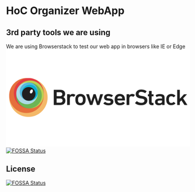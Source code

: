 # HoC Organizer WebApp


## 3rd party tools we are using
We are using Browserstack to test our web app in browsers like IE or Edge
[![Browserstack](misc/browserstack.png)](http://browserstack.com/)
[![FOSSA Status](https://app.fossa.io/api/projects/git%2Bgithub.com%2FHourOfCodeLviv%2Fwebapp.svg?type=shield)](https://app.fossa.io/projects/git%2Bgithub.com%2FHourOfCodeLviv%2Fwebapp?ref=badge_shield)


## License
[![FOSSA Status](https://app.fossa.io/api/projects/git%2Bgithub.com%2FHourOfCodeLviv%2Fwebapp.svg?type=large)](https://app.fossa.io/projects/git%2Bgithub.com%2FHourOfCodeLviv%2Fwebapp?ref=badge_large)